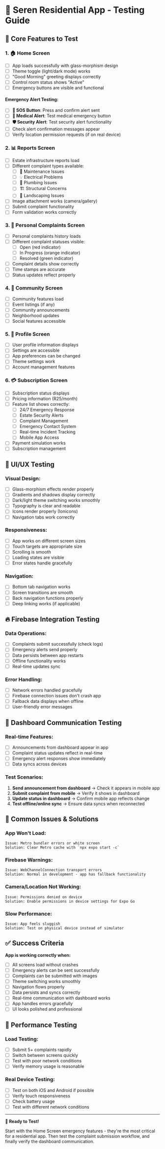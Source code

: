 # 📱 Seren Residential App - Testing Guide

## 🎯 Core Features to Test

### 1. **🏠 Home Screen**
- [ ] App loads successfully with glass-morphism design
- [ ] Theme toggle (light/dark mode) works
- [ ] "Good Morning" greeting displays correctly
- [ ] Control room status shows "Active"
- [ ] Emergency buttons are visible and functional

#### Emergency Alert Testing:
- [ ] **🚨 SOS Button**: Press and confirm alert sent
- [ ] **🏥 Medical Alert**: Test medical emergency button
- [ ] **🛡️ Security Alert**: Test security alert functionality
- [ ] Check alert confirmation messages appear
- [ ] Verify location permission requests (if on real device)

### 2. **📊 Reports Screen**
- [ ] Estate infrastructure reports load
- [ ] Different complaint types available:
  - [ ] 🔧 Maintenance Issues
  - [ ] 💡 Electrical Problems  
  - [ ] 🚰 Plumbing Issues
  - [ ] 🏗️ Structural Concerns
  - [ ] 🌿 Landscaping Issues
- [ ] Image attachment works (camera/gallery)
- [ ] Submit complaint functionality
- [ ] Form validation works correctly

### 3. **📝 Personal Complaints Screen**
- [ ] Personal complaints history loads
- [ ] Different complaint statuses visible:
  - [ ] Open (red indicator)
  - [ ] In Progress (orange indicator)  
  - [ ] Resolved (green indicator)
- [ ] Complaint details show correctly
- [ ] Time stamps are accurate
- [ ] Status updates reflect properly

### 4. **👥 Community Screen**
- [ ] Community features load
- [ ] Event listings (if any)
- [ ] Community announcements
- [ ] Neighborhood updates
- [ ] Social features accessible

### 5. **👤 Profile Screen**
- [ ] User profile information displays
- [ ] Settings are accessible
- [ ] App preferences can be changed
- [ ] Theme settings work
- [ ] Account management features

### 6. **💳 Subscription Screen**
- [ ] Subscription status displays
- [ ] Pricing information (R25/month)
- [ ] Feature list shows correctly:
  - [ ] 24/7 Emergency Response
  - [ ] Estate Security Alerts
  - [ ] Complaint Management
  - [ ] Emergency Contact System
  - [ ] Real-time Incident Tracking
  - [ ] Mobile App Access
- [ ] Payment simulation works
- [ ] Subscription management

## 🎨 UI/UX Testing

### Visual Design:
- [ ] Glass-morphism effects render properly
- [ ] Gradients and shadows display correctly
- [ ] Dark/light theme switching works smoothly
- [ ] Typography is clear and readable
- [ ] Icons render properly (Ionicons)
- [ ] Navigation tabs work correctly

### Responsiveness:
- [ ] App works on different screen sizes
- [ ] Touch targets are appropriate size
- [ ] Scrolling is smooth
- [ ] Loading states are visible
- [ ] Error states handle gracefully

### Navigation:
- [ ] Bottom tab navigation works
- [ ] Screen transitions are smooth
- [ ] Back navigation functions properly
- [ ] Deep linking works (if applicable)

## 🔥 Firebase Integration Testing

### Data Operations:
- [ ] Complaints submit successfully (check logs)
- [ ] Emergency alerts send properly  
- [ ] Data persists between app restarts
- [ ] Offline functionality works
- [ ] Real-time updates sync

### Error Handling:
- [ ] Network errors handled gracefully
- [ ] Firebase connection issues don't crash app
- [ ] Fallback data displays when offline
- [ ] User-friendly error messages

## 📡 Dashboard Communication Testing

### Real-time Features:
- [ ] Announcements from dashboard appear in app
- [ ] Complaint status updates reflect in real-time
- [ ] Emergency alert responses show immediately
- [ ] Data syncs across devices

### Test Scenarios:
1. **Send announcement from dashboard** → Check it appears in mobile app
2. **Submit complaint from mobile** → Verify it shows in dashboard
3. **Update status in dashboard** → Confirm mobile app reflects change
4. **Test offline/online sync** → Ensure data syncs when reconnected

## 🐛 Common Issues & Solutions

### App Won't Load:
```
Issue: Metro bundler errors or white screen
Solution: Clear Metro cache with `npx expo start -c`
```

### Firebase Warnings:
```
Issue: WebChannelConnection transport errors
Solution: Normal in development - app has fallback functionality
```

### Camera/Location Not Working:
```
Issue: Permissions denied on device
Solution: Enable permissions in device settings for Expo Go
```

### Slow Performance:
```
Issue: App feels sluggish
Solution: Test on physical device instead of simulator
```

## ✅ Success Criteria

**App is working correctly when:**
- [ ] All screens load without crashes
- [ ] Emergency alerts can be sent successfully
- [ ] Complaints can be submitted with images
- [ ] Theme switching works smoothly
- [ ] Navigation flows properly
- [ ] Data persists and syncs correctly
- [ ] Real-time communication with dashboard works
- [ ] App handles errors gracefully
- [ ] UI looks polished and professional

## 🚀 Performance Testing

### Load Testing:
- [ ] Submit 5+ complaints rapidly
- [ ] Switch between screens quickly
- [ ] Test with poor network conditions
- [ ] Verify memory usage is reasonable

### Real Device Testing:
- [ ] Test on both iOS and Android if possible
- [ ] Verify touch responsiveness
- [ ] Check battery usage
- [ ] Test with different network conditions

---

**🎉 Ready to Test!**

Start with the Home Screen emergency features - they're the most critical for a residential app. Then test the complaint submission workflow, and finally verify the dashboard communication. 